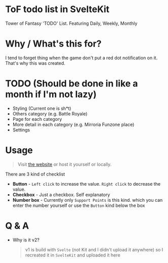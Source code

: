 # ToF todo list in SvelteKit

Tower of Fantasy 'TODO' List. Featuring Daily, Weekly, Monthly

# Why / What's this for?

I tend to forget thing when the game don't put a red dot notification on it. That's why this was created.

# TODO (Should be done in like a month if I'm not lazy)

- Styling (Current one is sh*t)
- Others category (e.g. Battle Royale)
- Page for each category
- More detail in each category (e.g. Mirroria Funzone place)
- Settings

# Usage

> Visit [the website](https://www.kawaiiwaifu.ml) or host it yourself or locally.

There are 3 kind of checklist  
- **Button** - `Left click` to increase the value. `Right click` to decrease the value.
- **Checkbox** - Just a checkbox. Self explanatory
- **Number box** - Currently only `Support Points` is this kind. which you can enter the number yourself or use the `Button` kind below the box

# Q & A

- Why is it v2?
  > v1 is build with `Svelte` (not Kit and I didn't upload it anywhere) so I recreated it in `SvelteKit` and uploaded it here
